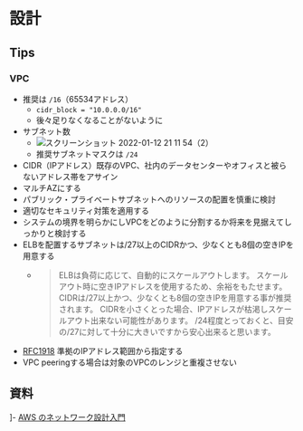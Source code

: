 # 設計
## Tips
### VPC
- 推奨は `/16`（65534アドレス）
  - `cidr_block = "10.0.0.0/16"`
  - 後々足りなくなることがないように
- サブネット数
  - ![スクリーンショット 2022-01-12 21 11 54（2）](https://user-images.githubusercontent.com/49634472/149138489-147ffeea-43f9-4875-88c9-e458b1b56c16.png)
  - 推奨サブネットマスクは `/24`
- CIDR（IPアドレス）既存のVPC、社内のデータセンターやオフィスと被らないアドレス帯をアサイン
- マルチAZにする
- パブリック・プライベートサブネットへのリソースの配置を慎重に検討
- 適切なセキュリティ対策を適用する
- システムの境界を明らかにしVPCをどのように分割するか将来を見据えてしっかりと検討する
- ELBを配置するサブネットは/27以上のCIDRかつ、少なくとも8個の空きIPを用意する
  - >ELBは負荷に応じて、自動的にスケールアウトします。 スケールアウト時に空きIPアドレスを使用するため、余裕をもたせます。 CIDRは/27以上かつ、少なくとも8個の空きIPを用意する事が推奨されます。 CIDRを小さくとった場合、IPアドレスが枯渇しスケールアウト出来ない可能性があります。 /24程度とっておくと、目安の/27に対して十分に大きいですから安心出来ると思います。
- [RFC1918](http://www.faqs.org/rfcs/rfc1918.html) 準拠のIPアドレス範囲から指定する
- VPC peeringする場合は対象のVPCのレンジと重複させない
## 資料
]- [AWS のネットワーク設計入門](https://d0.awsstatic.com/events/jp/2017/summit/slide/D2T3-5.pdf)
